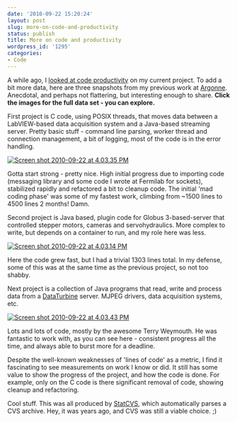 ```yaml
---
date: '2010-09-22 15:20:24'
layout: post
slug: more-on-code-and-productivity
status: publish
title: More on code and productivity
wordpress_id: '1295'
categories:
- Code
---
```


A while ago, I [looked at code productivity](http://fnord.phfactor.net/2010/05/25/a-look-at-productivity-and-metrics/) on my current project. To add a bit more data, here are three snapshots from my previous work at [Argonne](http://mcs.anl.gov/). Anecdotal, and perhaps not flattering, but interesting enough to share. **Click the images for the full data set - you can explore.**

First project is C code, using POSIX threads, that moves data between a LabVIEW-based data acquisition system and a Java-based streaming server. Pretty basic stuff - command line parsing, worker thread and connection management, a bit of logging, most of the code is in the error handling.

[![Screen shot 2010-09-22 at 4.03.35 PM](http://fnord.phfactor.net/wp-content/uploads/2010/09/Screen-shot-2010-09-22-at-4.03.35-PM-450x496.png)](http://www.phfactor.net/code_stats/driver/)

Gotta start strong - pretty nice. High initial progress due to importing code (messaging library and some code I wrote at Fermilab for sockets), stabilized rapidly and refactored a bit to cleanup code. The initial 'mad coding phase' was some of my fastest work, climbing from ~1500 lines to 4500 lines 2 months! Damn.

Second project is Java based, plugin code for Globus 3-based-server that controlled stepper motors, cameras and servohydraulics. More complex to write, but depends on a container to run, and my role here was less.

[![Screen shot 2010-09-22 at 4.03.14 PM](http://fnord.phfactor.net/wp-content/uploads/2010/09/Screen-shot-2010-09-22-at-4.03.14-PM-436x600.png)](http://www.phfactor.net/code_stats/plugins)

Here the code grew fast, but I had a trivial 1303 lines total. In my defense, some of this was at the same time as the previous project, so not too shabby.

Next project is a collection of Java programs that read, write and process data from a [DataTurbine](http://dataturbine.org/) server. MJPEG drivers, data acquisition systems, etc.

[![Screen shot 2010-09-22 at 4.03.43 PM](http://fnord.phfactor.net/wp-content/uploads/2010/09/Screen-shot-2010-09-22-at-4.03.43-PM-450x501.png)](http://www.phfactor.net/code_stats/turbine/)

Lots and lots of code, mostly by the awesome Terry Weymouth. He was fantastic to work with, as you can see here - consistent progress all the time, and always able to burst more for a deadline.

Despite the well-known weaknesses of 'lines of code' as a metric, I find it fascinating to see measurements on work I know or did. It still has some value to show the progress of the project, and how the code is done. For example, only on the C code is there significant removal of code, showing cleanup and refactoring.

Cool stuff. This was all produced by [StatCVS](http://statcvs.sourceforge.net/), which automatically parses a CVS archive. Hey, it was years ago, and CVS was still a viable choice. ;)
